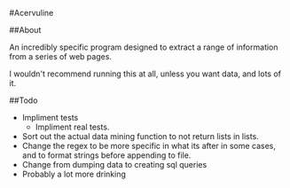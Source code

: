 #Acervuline

##About

An incredibly specific program designed to extract a range of information from a series of web pages.

I wouldn't recommend running this at all, unless you want data, and lots of it.

##Todo

* Impliment tests
	* Impliment real tests.
* Sort out the actual data mining function to not return lists in lists.
* Change the regex to be more specific in what its after in some cases, and to format strings before appending to file.
* Change from dumping data to creating sql queries
* Probably a lot more drinking